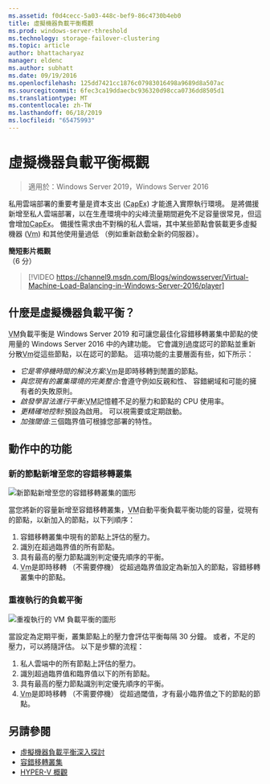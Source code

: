 ```yaml
---
ms.assetid: f0d4cecc-5a03-448c-bef9-86c4730b4eb0
title: 虛擬機器負載平衡概觀
ms.prod: windows-server-threshold
ms.technology: storage-failover-clustering
ms.topic: article
author: bhattacharyaz
manager: eldenc
ms.author: subhatt
ms.date: 09/19/2016
ms.openlocfilehash: 125dd7421cc1876c07983016498a9689d8a507ac
ms.sourcegitcommit: 6fec3ca19ddaecbc936320d98cca0736dd8505d1
ms.translationtype: MT
ms.contentlocale: zh-TW
ms.lasthandoff: 06/18/2019
ms.locfileid: "65475993"
---
```

# <a name="virtual-machine-load-balancing-overview"></a>虛擬機器負載平衡概觀

> 適用於：Windows Server 2019，Windows Server 2016

私用雲端部署的重要考量是資本支出 (<abbr title="資本支出">CapEx</abbr>) 才能進入實際執行環境。 是將備援新增至私人雲端部署，以在生產環境中的尖峰流量期間避免不足容量很常見，但這會增加<abbr title="資本支出">CapEx</abbr>。 備援性需求由不對稱的私人雲端，其中某些節點會裝載更多虛擬機器 (<abbr title="虛擬機器">Vm</abbr>) 和其他使用量過低 （例如重新啟動全新的伺服器）。

<strong>簡短影片概觀</strong><br>（6 分）<br>
> [!VIDEO https://channel9.msdn.com/Blogs/windowsserver/Virtual-Machine-Load-Balancing-in-Windows-Server-2016/player]

## <a id="what-is-vm-load-balancing"></a>什麼是虛擬機器負載平衡？
<abbr title="虛擬機器">VM</abbr>負載平衡是 Windows Server 2019 和可讓您最佳化容錯移轉叢集中節點的使用量的 Windows Server 2016 中的內建功能。 它會識別過度認可的節點並重新分散<abbr title="虛擬機器">Vm</abbr>從這些節點，以在認可的節點。 這項功能的主要層面有些，如下所示：

* *它是零停機時間的解決方案*:<abbr title="虛擬機器">Vm</abbr>是即時移轉到閒置的節點。
* *與您現有的叢集環境的完美整合*:會遵守例如反親和性、 容錯網域和可能的擁有者的失敗原則。
* *啟發學習法進行平衡*:<abbr title="虛擬機器">VM</abbr>記憶體不足的壓力和節點的 CPU 使用率。
* *更精確地控制*:預設為啟用。 可以視需要或定期啟動。
* *加強閾值*:三個臨界值可根據您部署的特性。

## <a id="feature-in-action"></a>動作中的功能
### <a id="new-node-added"></a>新的節點新增至您的容錯移轉叢集
![新節點新增至您的容錯移轉叢集的圖形](media/vm-load-balancing/overview-VM-load-balancing-1.png)

當您將新的容量新增至容錯移轉叢集，<abbr title="虛擬機器">VM</abbr>自動平衡負載平衡功能的容量，從現有的節點，以新加入的節點，以下列順序：

1. 容錯移轉叢集中現有的節點上評估的壓力。
2. 識別在超過臨界值的所有節點。
3. 具有最高的壓力節點識別判定優先順序的平衡。
4. <abbr title="虛擬機器">Vm</abbr>是即時移轉 （不需要停機） 從超過臨界值設定為新加入的節點，容錯移轉叢集中的節點。

### <a id="recurring-load-balancing"></a>重複執行的負載平衡
![重複執行的 VM 負載平衡的圖形](media/vm-load-balancing/overview-VM-load-balancing-2.png)

當設定為定期平衡，叢集節點上的壓力會評估平衡每隔 30 分鐘。 或者，不足的壓力，可以將隨評估。 以下是步驟的流程：

1. 私人雲端中的所有節點上評估的壓力。
2. 識別超過臨界值和臨界值以下的所有節點。
3. 具有最高的壓力節點識別判定優先順序的平衡。
4. <abbr title="虛擬機器">Vm</abbr>是即時移轉 （不需要停機） 從超過閾值，才有最小臨界值之下的節點的節點。

## <a name="see-also"></a>另請參閱
* [虛擬機器負載平衡深入探討](vm-load-balancing-deep-dive.md)
* [容錯移轉叢集](failover-clustering-overview.md)
* [HYPER-V 概觀](../virtualization/hyper-v/Hyper-V-on-Windows-Server.md)
